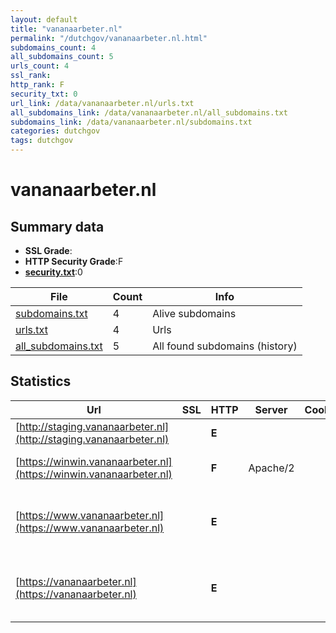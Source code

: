 ```yaml
---
layout: default
title: "vananaarbeter.nl"
permalink: "/dutchgov/vananaarbeter.nl.html"
subdomains_count: 4
all_subdomains_count: 5
urls_count: 4
ssl_rank: 
http_rank: F
security_txt: 0
url_link: /data/vananaarbeter.nl/urls.txt
all_subdomains_link: /data/vananaarbeter.nl/all_subdomains.txt
subdomains_link: /data/vananaarbeter.nl/subdomains.txt
categories: dutchgov
tags: dutchgov
---
```



# vananaarbeter.nl
## Summary data


 - **SSL Grade**:
 - **HTTP Security Grade**:F
 - **[security.txt](https://www.digitaleoverheid.nl/nieuws/standaard-security-txt-nu-verplicht-voor-overheid/)**:0


| File       | Count | Info |
|------------|-------|------|
|[subdomains.txt](/DutchGovScope/data/vananaarbeter.nl/subdomains.txt)|4|Alive subdomains|
|[urls.txt](/DutchGovScope/data/vananaarbeter.nl/urls.txt)|4|Urls|
|[all_subdomains.txt](/DutchGovScope/data/vananaarbeter.nl/all_subdomains.txt)|5|All found subdomains (history)|


## Statistics


| Url | SSL | HTTP | Server | Cookie | HSTS | CORS | CTO | CSP | XFO | XXP | RP |FP| Tech |Title |
|--------|-------|-------|------|------|------|------|------|------|------|------|------|------|------|------|
|[http://staging.vananaarbeter.nl](http://staging.vananaarbeter.nl)| | **E**|| | | | | | | | :white_check_mark: | |HSTS|301 Moved Perman...|
|[https://winwin.vananaarbeter.nl](https://winwin.vananaarbeter.nl)| | **F**|Apache/2| | | | | | | | :white_check_mark: | |Apache HTTP Server:2|vanAnaarBeter |...|
|[https://www.vananaarbeter.nl](https://www.vananaarbeter.nl)| | **E**|| | | | | | | | :white_check_mark: | |Akamai Craft CMS HSTS SEOmatic|vanAnaarBeter|
|[https://vananaarbeter.nl](https://vananaarbeter.nl)| | **E**|| | | | | | | | :white_check_mark: | |Akamai Craft CMS HSTS SEOmatic|vanAnaarBeter|

